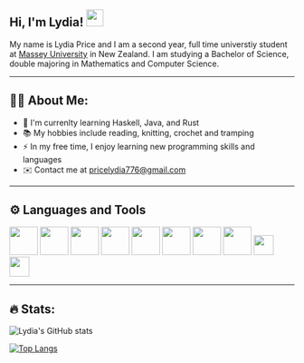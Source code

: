 ## Hi, I'm Lydia!  <img src="https://raw.githubusercontent.com/MartinHeinz/MartinHeinz/master/wave.gif" width="30px">

My name is Lydia Price and I am a second year, full time universtiy student at [Massey University](https://www.massey.ac.nz) in New Zealand. I am studying a Bachelor of Science, double majoring in Mathematics and Computer Science. 

---
## :woman_technologist: About Me:

- :seedling: I'm currenlty learning Haskell, Java, and Rust
- :books: My hobbies include reading, knitting, crochet and tramping 
- :zap: In my free time, I enjoy learning new programming skills and languages
- ✉️ Contact me at pricelydia776@gmail.com
---

## ⚙️ Languages and Tools 


<p align="left">
<img height = 50 src="https://cdn.jsdelivr.net/gh/devicons/devicon/icons/c/c-original.svg" />
<img height = 50 src="https://cdn.jsdelivr.net/gh/devicons/devicon/icons/cplusplus/cplusplus-original.svg" />
<img height = 50 src="https://cdn.jsdelivr.net/gh/devicons/devicon/icons/java/java-original-wordmark.svg" />
<img height = 50  src="https://cdn.jsdelivr.net/gh/devicons/devicon/icons/haskell/haskell-original.svg" />
<img height = 50 src="https://cdn.jsdelivr.net/gh/devicons/devicon/icons/python/python-original-wordmark.svg" />
<img height = 50 src="https://cdn.jsdelivr.net/gh/devicons/devicon/icons/git/git-original.svg" />
<img height = 50 src="https://cdn.jsdelivr.net/gh/devicons/devicon/icons/matlab/matlab-original.svg" />
<img height = 50 src="https://cdn.jsdelivr.net/gh/devicons/devicon/icons/r/r-original.svg" />
<img height = 35 src="https://img.shields.io/badge/Rust-000000?style=for-the-badge&logo=rust&logoColor=white" />
<img height = 35 src="https://img.shields.io/badge/circle%20ci-%23161616.svg?style=for-the-badge&logo=circleci&logoColor=white" />  
</p>


---
## :fire: Stats:

![Lydia's GitHub stats](https://github-readme-stats.vercel.app/api?username=Lydia-Price776&show_icons=true&theme=radical) 

[![Top Langs](https://github-readme-stats.vercel.app/api/top-langs/?username=Lydia-Price776&theme=radical&layout=compact)](https://github.com/anuraghazra/github-readme-stats)
